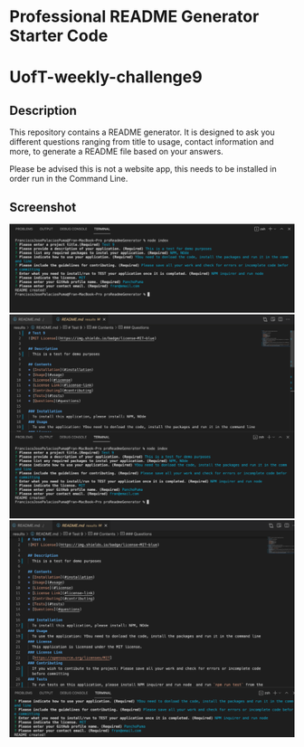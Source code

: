# Professional README Generator Starter Code
# UofT-weekly-challenge9

## Description

This repository contains a README generator. It is designed to ask you different questions ranging from title to usage, contact information and more, to generate a README file based on your answers. 

Please be advised this is not a website app, this needs to be installed in order run in the Command Line.

## Screenshot

![ScreenShot1](/assets/images/sample1.jpeg)
![ScreenShot2](/assets/images/sample2.jpeg)
![ScreenShot3](/assets/images/sample3.jpeg)



